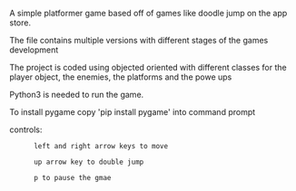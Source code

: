 A simple platformer game based off of games like doodle jump on the app store. 

The file contains multiple versions with different stages of the games development

The project is coded using objected oriented with different classes for the player object, the enemies, the platforms and the powe ups

Python3 is needed to run the game.

To install pygame copy 'pip install pygame' into command prompt 

controls: 
        
          left and right arrow keys to move
          
          up arrow key to double jump
          
          p to pause the gmae
